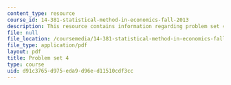 ```yaml
---
content_type: resource
course_id: 14-381-statistical-method-in-economics-fall-2013
description: This resource contains information regarding problem set 4.
file: null
file_location: /coursemedia/14-381-statistical-method-in-economics-fall-2013/d91c3765d975eda9d96ed11510cdf3cc_MIT14_381F13_ps4_2007.pdf
file_type: application/pdf
layout: pdf
title: Problem set 4
type: course
uid: d91c3765-d975-eda9-d96e-d11510cdf3cc
---
```

